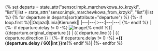 {% set departs =  state_attr("sensor.impk_marchewkowa_to_krzyki", "list")|list + state_attr("sensor.impk_marchewkowa_from_krzyki", "list")|list %}
{% for departure in departs|sort(attribute="departure")  %}
{%- if loop.first %}||Odjazd|Linia|Kierunek||
|---|---|:---:|---|---| {%- endif %}
|{%- if departure.delay != 0 -%} ![Image](/local/icons/clock-alert-outline.png){% endif %}| {{departure.original_departure }} | {{ departure.line }} | {{ departure.direction }} | {%- if departure.delay != 0 -%} **+{{ (departure.delay / 60)|int }}m**{% endif %}|
{%- endfor %}
